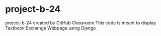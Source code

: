 # project-b-24

project-b-24 created by GitHub Classroom
This code is meant to display Textbook Exchange Webpage using Django
